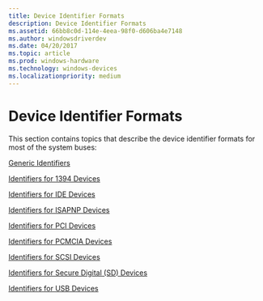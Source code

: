 ```yaml
---
title: Device Identifier Formats
description: Device Identifier Formats
ms.assetid: 66bb8c0d-114e-4eea-98f0-d606ba4e7148
ms.author: windowsdriverdev
ms.date: 04/20/2017
ms.topic: article
ms.prod: windows-hardware
ms.technology: windows-devices
ms.localizationpriority: medium
---
```


# Device Identifier Formats


This section contains topics that describe the device identifier formats for most of the system buses:

[Generic Identifiers](generic-identifiers.md)

[Identifiers for 1394 Devices](identifiers-for-1394-devices.md)

[Identifiers for IDE Devices](identifiers-for-ide-devices.md)

[Identifiers for ISAPNP Devices](identifiers-for-isapnp-devices.md)

[Identifiers for PCI Devices](identifiers-for-pci-devices.md)

[Identifiers for PCMCIA Devices](identifiers-for-pcmcia-devices.md)

[Identifiers for SCSI Devices](identifiers-for-scsi-devices.md)

[Identifiers for Secure Digital (SD) Devices](identifiers-for-secure-digital--sd--devices.md)

[Identifiers for USB Devices](identifiers-for-usb-devices.md)

 

 





